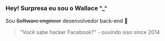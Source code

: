 ### Hey! Surpresa eu sou o Wallace ^_^

Sou ~~Software engineer~~ desenvolvedor back-end 🚀

>"Você sabe hacker Facebook?" - ouvindo isso since 2014
